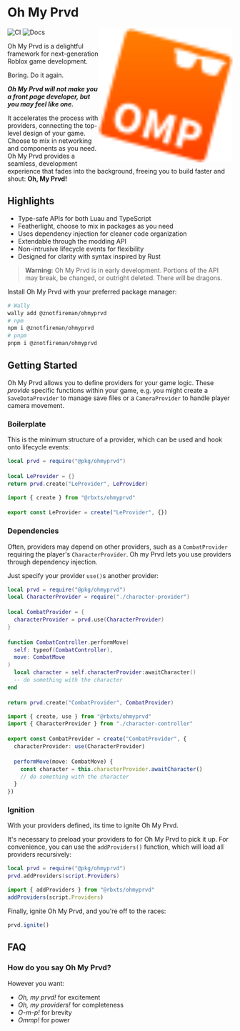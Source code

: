 # Oh My Prvd

<img src="assets/logo.svg" width="300px" align="right" alt="Logo"/>

![CI](https://github.com/team-fireworks/ohmyprvd/actions/workflows/ci.yml/badge.svg)
![Docs](https://github.com/team-fireworks/ohmyprvd/actions/workflows/docs.yml/badge.svg)

Oh My Prvd is a delightful framework for next-generation Roblox game
development.

Boring. Do it again.

***Oh My Prvd will not make you a front page developer, but you may feel like
one.***

It accelerates the process with providers, connecting the top-level design of
your game. Choose to mix in networking and components as you need. Oh My Prvd
provides a seamless, development experience that fades into the background,
freeing you to build faster and shout: **Oh, My Prvd!**

## Highlights

- Type-safe APIs for both Luau and TypeScript
- Featherlight, choose to mix in packages as you need
- Uses dependency injection for cleaner code organization
- Extendable through the modding API
- Non-intrusive lifecycle events for flexibility
- Designed for clarity with syntax inspired by Rust

> **Warning:** Oh My Prvd is in early development. Portions of the API may
> break, be changed, or outright deleted. There will be dragons.

Install Oh My Prvd with your preferred package manager:

```sh
# Wally
wally add @znotfireman/ohmyprvd
# npm
npm i @znotfireman/ohmyprvd
# pnpm
pnpm i @znotfireman/ohmyprvd
```

## Getting Started

Oh My Prvd allows you to define providers for your game logic. These *provide*
specific functions within your game, e.g. you might create a `SaveDataProvider`
to manage save files or a `CameraProvider` to handle player camera movement.

### Boilerplate

This is the minimum structure of a provider, which can be used and hook onto
lifecycle events:

```lua
local prvd = require("@pkg/ohmyprvd")

local LeProvider = {}
return prvd.create("LeProvider", LeProvider)
```

```ts
import { create } from "@rbxts/ohmyprvd"

export const LeProvider = create("LeProvider", {})
```

### Dependencies

Often, providers may depend on other providers, such as a `CombatProvider`
requiring the player's `CharacterProvider`. Oh my Prvd lets you use providers
through dependency injection.

Just specify your provider `use()`s another provider:

```lua
local prvd = require("@pkg/ohmyprvd")
local CharacterProvider = require("./character-provider")

local CombatProvider = {
  characterProvider = prvd.use(CharacterProvider)
}

function CombatController.performMove(
  self: typeof(CombatController),
  move: CombatMove
)
  local character = self.characterProvider:awaitCharacter()
  -- do something with the character
end

return prvd.create("CombatProvider", CombatProvider)
```

```ts
import { create, use } from "@rbxts/ohmyprvd"
import { CharacterProvider } from "./character-controller"

export const CombatProvider = create("CombatProvider", {
  characterProvider: use(CharacterProvider)

  performMove(move: CombatMove) {
    const character = this.characterProvider.awaitCharacter()
    // do something with the character
  }
})
```

### Ignition

With your providers defined, its time to ignite Oh My Prvd.

It's necessary to preload your providers to for Oh My Prvd to pick it up. For
convenience, you can use the `addProviders()` function, which will load all
providers recursively:

```lua
local prvd = require("@pkg/ohmyprvd")
prvd.addProviders(script.Providers)
```

```ts
import { addProviders } from "@rbxts/ohmyprvd"
addProviders(script.Providers)
```

Finally, ignite Oh My Prvd, and you're off to the races:

```ts
prvd.ignite()
```

## FAQ

### How do you say Oh My Prvd?

However you want:

- *Oh, my prvd!* for excitement
- *Oh, my providers!* for completeness
- *O-m-p!* for brevity
- *Ommp!* for power
